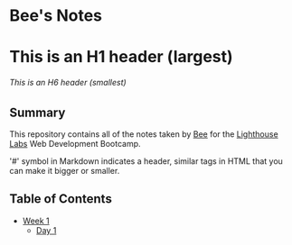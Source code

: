 # Bee's Notes
# This is an H1 header (largest)
###### This is an H6 header (smallest)

## Summary
This repository contains all of the notes taken by [Bee](https://github.com/Amphakarn/) for the [Lighthouse Labs](https://www.lighthouselabs.ca/) Web Development Bootcamp.

'#' symbol in Markdown indicates a header, similar tags in HTML that you can make it bigger or smaller.

## Table of Contents
* [Week 1](/Week_1)
  * [Day 1](/Week_1/Day_1)